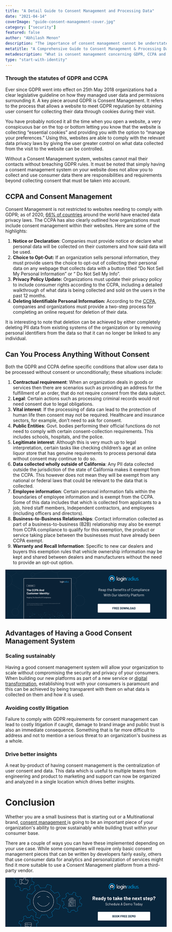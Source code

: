 ```yaml
---
title: "A Detail Guide to Consent Management and Processing Data"
date: "2021-04-14"
coverImage: "guide-consent-management-cover.jpg"
category: ["security"]
featured: false 
author: "Abhilash Menon"
description: "The importance of consent management cannot be understated. Whether you are a small business that is starting out or a multinational brand, consent management is going to be a crucial piece of your organization's ability to grow sustainably while building trust within your consumer base. Learn how the GDPR and CCPA define conditions that allow user data to be processed without consent or unconditionally."
metatitle: "A Comprehensive Guide to Consent Management & Processing Data"
metadescription: "What is consent management concerning GDPR, CCPA and why do you need it. Learn the advantages of having a good consent management system."
type: "start-with-identity"
---
```


### Through the statutes of GDPR and CCPA 
Ever since GDPR went into effect on 25th May 2018 organizations had a clear legislative guideline on how they managed user data and permissions surrounding it. A key piece around GDPR is Consent Management. It refers to the process that allows a website to meet GDPR regulation by obtaining user consent for collecting their data through cookies during their visit.

You have probably noticed it all the time when you open a website, a very conspicuous bar on the top or bottom letting you know that the website is collecting “essential cookies” and providing you with the option to “manage your preferences.” Using this, websites are able to comply with the relevant data privacy laws by giving the user greater control on what data collected from the visit to the website can be controlled. 

Without a Consent Management system, websites cannot mail their contacts without breaching GDPR rules. It must be noted that simply having a consent management system on your website does not allow you to collect and use consumer data there are responsibilities and requirements beyond collecting consent that must be taken into account. 


## CCPA and Consent Management

Consent Management is not restricted to websites needing to comply with GDPR; as of 2020, [66% of countries](https://unctad.org/topic/ecommerce-and-digital-economy/ecommerce-law-reform/summary-adoption-e-commerce-legislation-worldwide) around the world have enacted data privacy laws. The CCPA has also clearly outlined how organizations must include consent management within their websites. Here are some of the highlights:



1. **Notice or Declaration**: Companies must provide notice or declare what personal data will be collected on their customers and how said data will be used. 
2. **Choice to Opt-Out:** If an organization sells personal information, they must provide users the choice to opt-out of collecting their personal data on any webpage that collects data with a button titled “Do Not Sell My Personal Information” or “ Do Not Sell My Info”.
3. **Privacy Policy Update:** Organizations must update their privacy policy to include consumer rights according to the CCPA, including a detailed walkthrough of what data is being collected and sold on the users in the past 12 months.
4. **Deleting Identifiable Personal Information:** According to the [CCPA](https://www.loginradius.com/resource/loginradius-and-ccpa-compliance), companies and organizations must provide a two-step process for completing an online request for deletion of their data. 

It is interesting to note that deletion can be achieved by either completely deleting PII data from existing systems of the organization or by removing personal identifiers from the data so that it can no longer be linked to any individual.


## Can You Process Anything Without Consent

Both the GDPR and CCPA define specific conditions that allow user data to be processed without consent or unconditionally; these situations include:



1. **Contractual requirement**: When an organization deals in goods or services then there are scenarios such as providing an address for the fulfillment of an order, that do not require consent from the data subject. 
2. **Legal**: Certain actions such as processing criminal records would not need consent due to legal obligations.
3. **Vital interest**: If the processing of data can lead to the protection of human life then consent may not be required. Healthcare and insurance sectors, for example, don’t need to ask for consent.
4. **Public Entities**: Govt. bodies performing their official functions do not need to comply with certain consent-collection requirements. This includes schools, hospitals, and the police.
5. **Legitimate interest**: Although this is very much up to legal interpretation, certain tasks like checking children’s age at an online liquor store that has genuine requirements to process personal data without consent may continue to do so.
6. **Data collected wholly outside of California**: Any PII data collected outside the jurisdiction of the state of California makes it exempt from the CCPA. This however does not mean they will be exempt from any national or federal laws that could be relevant to the data that is collected.  
7. **Employee information**: Certain personal information falls within the boundaries of employee information and is exempt from the CCPA. Some of this data includes that which is collected from applicants to a job, hired staff members, Independent contractors, and employees (including officers and directors).
8. **Business-to-Business Relationships**: Contact information collected as part of a business-to-business (B2B) relationship may also be exempt from CCPA compliance to qualify for this exemption, the product or service taking place between the businesses must have already been CCPA exempt.
9. **Warranty and Recall Information**: Specific to new car dealers and buyers this exemption rules that vehicle ownership information may be kept and shared between dealers and manufacturers without the need to provide an opt-out option.

[![ccpa-customer-identity](ccpa-customer-identity.png)](https://www.loginradius.com/resource/the-ccpa-and-customer-identity)


## Advantages of Having a Good Consent Management System


### Scaling sustainably

Having a good consent management system will allow your organization to scale without compromising the security and privacy of your consumers. When building our new platforms as part of a new service or [digital transformation](https://www.loginradius.com/blog/start-with-identity/2021/01/what-is-digital-transformation/), establishing trust with your consumers is paramount and this can be achieved by being transparent with them on what data is collected on them and how it is used. 


### Avoiding costly litigation

Failure to comply with GDPR requirements for consent management can lead to costly litigation if caught, damage to brand image and public trust is also an immediate consequence. Something that is far more difficult to address and not to mention a serious threat to an organization's business as a whole. 


### Drive better insights

A neat by-product of having consent management is the centralization of user consent and data. This data which is useful to multiple teams from engineering and product to marketing and support can now be organized and analyzed in a single location which drives better insights. 


# Conclusion

Whether you are a small business that is starting out or a Multinational brand, [consent management ](https://www.loginradius.com/consent-management/)is going to be an important piece of your organization's ability to grow sustainably while building trust within your consumer base. 

There are a couple of ways you can have these implemented depending on your use case. While some companies will require only basic consent management pieces that can be written by developers fairly easily, others that use consumer data for analytics and personalization of services might find it more suitable to use a Consent Management platform from a third-party vendor.



[![book-a-free-demo-loginradius](book-a-demo-loginradius.png)](https://www.loginradius.com/book-a-demo/)
